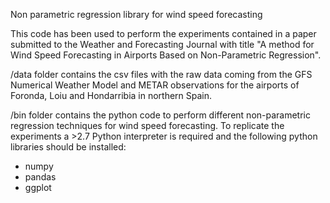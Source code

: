 Non parametric regression library for wind speed forecasting

This code has been used to perform the experiments contained in a paper submitted to the Weather and Forecasting Journal with title "A method for Wind Speed Forecasting in Airports Based on Non-Parametric Regression".

/data folder contains the csv files with the raw data coming from the GFS Numerical Weather Model and METAR observations for the airports of Foronda, Loiu and Hondarribia in northern Spain.

/bin folder contains the python code to perform different non-parametric regression techniques for wind speed forecasting. To replicate the experiments a >2.7 Python interpreter is required and the following python libraries should be installed:
  * numpy
  * pandas
  * ggplot